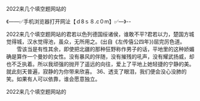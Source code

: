 2022来几个填空题网站的

《——✅手机浏览器打开网沚【ｄ8ｓ８.c０m】✅—》--

2022来几个填空题网站的君若以色列德国绥诸侯，谁敢不平?君若以力，楚国方城觉得城，汉水觉得池，虽众，无所用之。(出自《左传僖公四年》)屈完厉色道。
　　雪该当是有性其余，即使把北疆的那种狂野称作男子的话，平地里的这种娇媚确是算作一个曼妙的女性。没有暴风的伴随，没有摧残的吼声，没有耀武扬威，却也不乏执着。所以我顽强的抛开了遥远的向往，爱上了平地上她轻捷的宁静的美。就此刻天普遍，寂静的为你带来欣喜。
	36、透支了眼泪，我们便会没心没肺的笑。如果有人可以依靠，谁会愿意独立。





2022来几个填空题网站的
